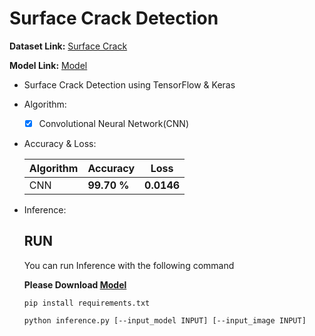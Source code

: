 # Surface Crack Detection

  **Dataset Link:** [Surface Crack](https://www.kaggle.com/arunrk7/surface-crack-detection)
  
  **Model Link:** [Model](https://drive.google.com/drive/folders/1xi_wiUi9ySejFZQthI4RFSK7pWo5Uq7T?usp=sharing)

  - Surface Crack Detection using TensorFlow & Keras
    
  - Algorithm:

    - [x] Convolutional Neural Network(CNN)


  - Accuracy & Loss:

    Algorithm | Accuracy | Loss |
    ------------- | ------------- | ------------- |
    CNN | **99.70 %** | **0.0146** |
    

  - Inference:

      ## RUN
      You can run  Inference with the following command
      
      **Please Download [Model](https://drive.google.com/drive/folders/1xi_wiUi9ySejFZQthI4RFSK7pWo5Uq7T?usp=sharing)**

      ```
      pip install requirements.txt
      
      python inference.py [--input_model INPUT] [--input_image INPUT]
      ```
      

